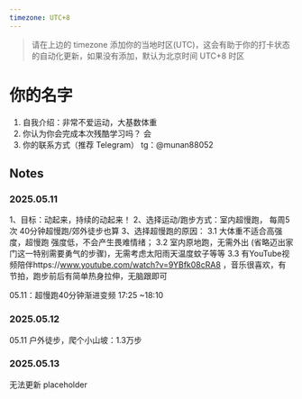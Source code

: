 ```yaml
---
timezone: UTC+8
---
```


> 请在上边的 timezone 添加你的当地时区(UTC)，这会有助于你的打卡状态的自动化更新，如果没有添加，默认为北京时间 UTC+8 时区


# 你的名字

1. 自我介绍：非常不爱运动，大基数体重
2. 你认为你会完成本次残酷学习吗？ 会
3. 你的联系方式（推荐 Telegram） tg：@munan88052

## Notes

<!-- Content_START -->

### 2025.05.11

1、目标：动起来，持续的动起来！ 
2、选择运动/跑步方式：室内超慢跑， 每周5次 40分钟超慢跑/郊外徒步也算
3、选择超慢跑的原因：
	3.1 大体重不适合高强度，超慢跑 强度低，不会产生畏难情绪；
	3.2 室内原地跑，无需外出 (省略迈出家门这一特别需要勇气的步骤)，无需考虑太阳雨天温度蚊子等等
	3.3 有YouTube视频陪伴https://www.youtube.com/watch?v=9YBfk08cRA8 ，音乐很喜欢，有节拍，跑步前后有简单热身拉伸，无脑跟即可

05.11：超慢跑40分钟渐进变频 17:25 ~18:10


### 2025.05.12
05.11 户外徒步，爬个小山坡：1.3万步

### 2025.05.13
无法更新 placeholder

<!-- Content_END -->
